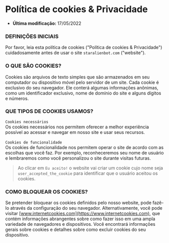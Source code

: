 # Política de cookies & Privacidade

* **Última modificação:** 17/05/2022

### DEFINIÇÕES INICIAIS

Por favor, leia esta política de cookies ("Política de cookies & Privacidade") cuidadosamente antes de usar o site `staralienbot.com` ("website").

### O QUE SÃO COOKIES?

Cookies são arquivos de texto simples que são armazenados em seu computador ou dispositivo móvel pelo servidor de um site. Cada cookie é exclusivo do seu navegador. Ele conterá algumas informações anônimas, como um identificador exclusivo, nome de domínio do site e alguns dígitos e números.

### QUE TIPOS DE COOKIES USAMOS?

`Cookies necessários`\
Os cookies necessários nos permitem oferecer a melhor experiência possível ao acessar e navegar em nosso site e usar seus recursos.\
\
`Cookies de funcionalidade`\
Os cookies de funcionalidade nos permitem operar o site de acordo com as escolhas que você faz. Por exemplo, reconheceremos seu nome de usuário e lembraremos como você personalizou o site durante visitas futuras.

> Ao clicar em `Eu aceito!` o website vai criar um cookie cujo nome seja `user_accepted_the_cookie` para identificar que o usuário aceitou os cookies.

### COMO BLOQUEAR OS COOKIES?

Se pretender bloquear os cookies definidos pelo nosso website, pode fazê-lo através da configuração do seu navegador. Alternativamente, você pode visitar [www.internetcookies.com](https://www.internetcookies.com), que contém informações abrangentes sobre como fazer isso em uma ampla variedade de navegadores e dispositivos. Você encontrará informações gerais sobre cookies e detalhes sobre como excluir cookies do seu dispositivo.

